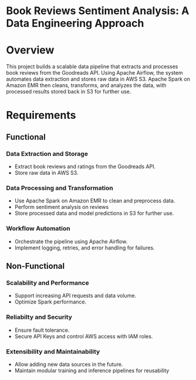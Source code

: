 # Book Reviews Sentiment Analysis: A Data Engineering Approach
# Overview
This project builds a scalable data pipeline that extracts and processes book reviews from the Goodreads API. Using Apache Airflow, the system automates data extraction and stores raw data in AWS S3. Apache Spark on Amazon EMR then cleans, transforms, and analyzes the data, with processed results stored back in S3 for further use.

# Requirements
## Functional
### Data Extraction and Storage
- Extract book reviews and ratings from the Goodreads API.
- Store raw data in AWS S3.

### Data Processing and Transformation
- Use Apache Spark on Amazon EMR to clean and preprocess data.
- Perform sentiment analysis on reviews
- Store processed data and model predictions in S3 for further use.

### Workflow Automation
- Orchestrate the pipeline using Apache Airflow.
- Implement logging, retries, and error handling for failures.

## Non-Functional
### Scalability and Performance
- Support increasing API requests and data volume.
- Optimize Spark performance.

### Reliabilty and Security
- Ensure fault tolerance.
- Secure API Keys and control AWS access with IAM roles.

### Extensibility and Maintainability
- Allow adding new data sources in the future.
- Maintain modular training and inference pipelines for reusability